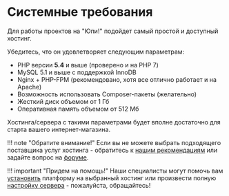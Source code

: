 # Системные требования

Для работы проектов на "Юпи!" подойдет самый простой и доступный хостинг.

Убедитесь, что он удовлетворяет следующим параметрам:

* PHP версии **5.4** и выше (проверено и на PHP 7)
* MySQL 5.1 и выше с поддержкой InnoDB
* Nginx + PHP-FPM (рекомендовано, хотя все отлично работает и на Apache)
* Возможность использовать Composer-пакеты (желательно)
* Жесткий диск объемом от 1 Гб
* Оперативная память объемом от 512 Мб

Хостинга/сервера с такими параметрами будет вполне достаточно для старта вашего интернет-магазина.


!!! note "Обратите внимание!"
    Если вы не можете выбрать подходящего поставщика услуг хостинга - обратитесь к <a href='http://yupe.ru/service/hosting' target='_blank'>нашим рекомендациям</a>
    или задайте вопрос на <a href='http://talk.yupe.ru/viewforum.php?f=80' target='_blank'>форуме</a>.


!!! important "Придем на помощь!"
    Наши специалисты могут помочь вам <a href='http://yupe.ru/store/services/install.html' target='_blank'>установить</a> платформу на выбранный хостинг
    или произвести полную <a href='http://yupe.ru/store/services/server.html' target='_blank'>настройку сервера</a> - пожалуйста, обращайтесь!
